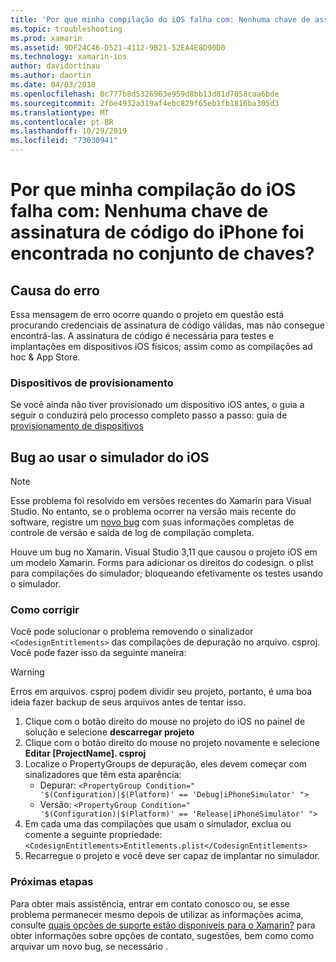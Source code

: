 ```yaml
---
title: 'Por que minha compilação do iOS falha com: Nenhuma chave de assinatura de código do iPhone foi encontrada no conjunto de chaves?'
ms.topic: troubleshooting
ms.prod: xamarin
ms.assetid: 9DF24C46-D521-4112-9B21-52EA4E8D90D0
ms.technology: xamarin-ios
author: davidortinau
ms.author: daortin
ms.date: 04/03/2018
ms.openlocfilehash: 0c777b8d5326963e959d8bb13d81d7058caa6bde
ms.sourcegitcommit: 2fbe4932a319af4ebc829f65eb1fb1816ba305d3
ms.translationtype: MT
ms.contentlocale: pt-BR
ms.lasthandoff: 10/29/2019
ms.locfileid: "73030941"
---
```

# <a name="why-does-my-ios-build-fail-with-no-valid-iphone-code-signing-keys-found-in-keychain"></a>Por que minha compilação do iOS falha com: Nenhuma chave de assinatura de código do iPhone foi encontrada no conjunto de chaves?

## <a name="cause-of-the-error"></a>Causa do erro

Essa mensagem de erro ocorre quando o projeto em questão está procurando credenciais de assinatura de código válidas, mas não consegue encontrá-las. A assinatura de código é necessária para testes e implantações em dispositivos iOS físicos; assim como as compilações ad hoc & App Store.

### <a name="provisioning-devices"></a>Dispositivos de provisionamento

Se você ainda não tiver provisionado um dispositivo iOS antes, o guia a seguir o conduzirá pelo processo completo passo a passo: guia de [provisionamento de dispositivos](~/ios/get-started/installation/device-provisioning/index.md)

## <a name="bug-when-using-ios-simulator"></a>Bug ao usar o simulador do iOS

> [!NOTE]
> Esse problema foi resolvido em versões recentes do Xamarin para Visual Studio. No entanto, se o problema ocorrer na versão mais recente do software, registre um [novo bug](~/cross-platform/troubleshooting/questions/howto-file-bug.md) com suas informações completas de controle de versão e saída de log de compilação completa.

Houve um bug no Xamarin. Visual Studio 3,11 que causou o projeto iOS em um modelo Xamarin. Forms para adicionar os direitos do codesign. o plist para compilações do simulador; bloqueando efetivamente os testes usando o simulador.

### <a name="how-to-fix"></a>Como corrigir

Você pode solucionar o problema removendo o sinalizador `<CodesignEntitlements>` das compilações de depuração no arquivo. csproj. Você pode fazer isso da seguinte maneira:

> [!WARNING]
> Erros em arquivos. csproj podem dividir seu projeto, portanto, é uma boa ideia fazer backup de seus arquivos antes de tentar isso.

1. Clique com o botão direito do mouse no projeto do iOS no painel de solução e selecione **descarregar projeto**
2. Clique com o botão direito do mouse no projeto novamente e selecione **Editar [ProjectName]. csproj**
3. Localize o PropertyGroups de depuração, eles devem começar com sinalizadores que têm esta aparência:
   - Depurar: `<PropertyGroup Condition=" '$(Configuration)|$(Platform)' == 'Debug|iPhoneSimulator' ">`
   - Versão: `<PropertyGroup Condition=" '$(Configuration)|$(Platform)' == 'Release|iPhoneSimulator' ">`
4. Em cada uma das compilações que usam o simulador, exclua ou comente a seguinte propriedade: `<CodesignEntitlements>Entitlements.plist</CodesignEntitlements>`
5. Recarregue o projeto e você deve ser capaz de implantar no simulador.

### <a name="next-steps"></a>Próximas etapas
Para obter mais assistência, entrar em contato conosco ou, se esse problema permanecer mesmo depois de utilizar as informações acima, consulte [quais opções de suporte estão disponíveis para o Xamarin?](~/cross-platform/troubleshooting/support-options.md) para obter informações sobre opções de contato, sugestões, bem como como arquivar um novo bug, se necessário .
